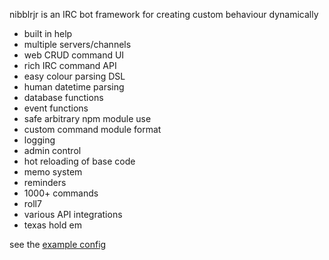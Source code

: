 nibblrjr is an IRC bot framework for creating custom behaviour dynamically

* built in help
* multiple servers/channels
* web CRUD command UI
* rich IRC command API
* easy colour parsing DSL
* human datetime parsing
* database functions
* event functions
* safe arbitrary npm module use
* custom command module format
* logging
* admin control
* hot reloading of base code
* memo system
* reminders
* 1000+ commands
* roll7
* various API integrations
* texas hold em

see the [example config](config.json.example)

